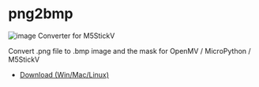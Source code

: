 # png2bmp
![image Converter for M5StickV](https://user-images.githubusercontent.com/179872/63219062-a5aebb80-c1a4-11e9-85c7-ce1809da2f8a.png)

Convert .png file to .bmp image and the mask for OpenMV / MicroPython / M5StickV

- [Download (Win/Mac/Linux)](https://github.com/ksasao/png2bmp/releases/tag/v1.0)
